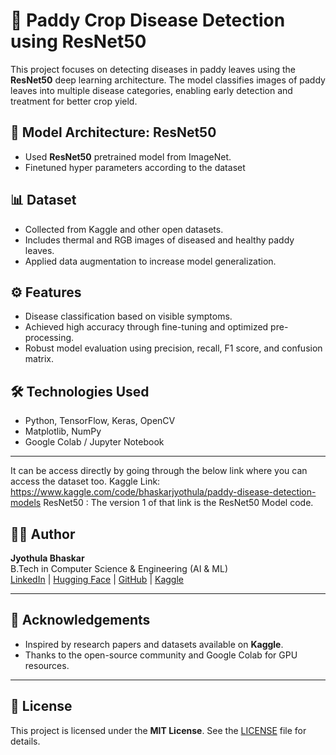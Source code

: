 # 🌾 Paddy Crop Disease Detection using ResNet50

This project focuses on detecting diseases in paddy leaves using the **ResNet50** deep learning architecture. The model classifies images of paddy leaves into multiple disease categories, enabling early detection and treatment for better crop yield.

## 📌 Model Architecture: ResNet50

- Used **ResNet50** pretrained model from ImageNet.
- Finetuned hyper parameters according to the dataset

## 📊 Dataset

- Collected from Kaggle and other open datasets.
- Includes thermal and RGB images of diseased and healthy paddy leaves.
- Applied data augmentation to increase model generalization.

## ⚙️ Features

- Disease classification based on visible symptoms.
- Achieved high accuracy through fine-tuning and optimized pre-processing.
- Robust model evaluation using precision, recall, F1 score, and confusion matrix.

## 🛠️ Technologies Used

- Python, TensorFlow, Keras, OpenCV
- Matplotlib, NumPy
- Google Colab / Jupyter Notebook

---

It can be access directly by going through the below link where you can access the dataset too.
Kaggle Link: https://www.kaggle.com/code/bhaskarjyothula/paddy-disease-detection-models
ResNet50 : The version 1 of that link is the ResNet50 Model code.

## 👨‍💻 Author

**Jyothula Bhaskar**  
B.Tech in Computer Science & Engineering (AI & ML)  
[LinkedIn](https://www.linkedin.com/in/bhaskar-jyothula-974bbb271/) | [Hugging Face](https://huggingface.co/Bhaskar2611) | [GitHub](https://github.com/Bhaskar2603) | [Kaggle](https://www.kaggle.com/bhaskarjyothula)

---

## 🙏 Acknowledgements

- Inspired by research papers and datasets available on **Kaggle**.
- Thanks to the open-source community and Google Colab for GPU resources.

---

## 📄 License

This project is licensed under the **MIT License**. See the [LICENSE](LICENSE) file for details.
